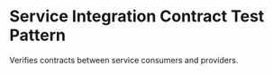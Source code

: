 # Service Integration Contract Test Pattern
Verifies contracts between service consumers and providers.
